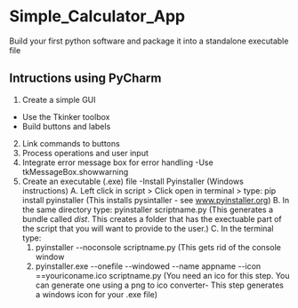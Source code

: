 # Simple_Calculator_App
Build your first python software and package it into a standalone executable file

## Intructions using PyCharm
1. Create a simple GUI
  - Use the Tkinker toolbox
  - Build buttons and labels
2. Link commands to buttons
3. Process operations and user input
4. Integrate error message box for error handling
  -Use tkMessageBox.showwarning
5. Create an executable (.exe) file 
  -Install Pyinstaller (Windows instructions)
    A. Left click in script > Click open in terminal > type: pip install pyinstaller (This installs pysintaller - see www.pyinstaller.org)
    B. In the same directory type: pyinstaller scriptname.py (This generates a bundle called *dist*. This creates a folder that has the exectuable part of the script that you will want to provide to the user.) 
    C. In the terminal type: 
      1) pyinstaller --noconsole scriptname.py (This gets rid of the console window
      2) pyinstaller.exe --onefile --windowed --name appname --icon ==youriconame.ico scriptname.py (You need an ico for this step. You can generate one using a png to ico converter- This step generates a windows icon for your .exe file)
    
